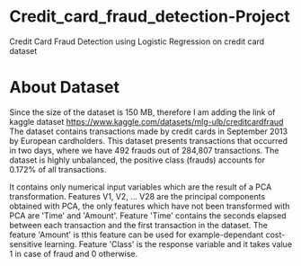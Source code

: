 # Credit_card_fraud_detection-Project
Credit Card Fraud Detection using Logistic Regression on credit card dataset

# About Dataset
Since the size of the dataset is 150 MB, therefore I am adding the link of kaggle dataset
https://www.kaggle.com/datasets/mlg-ulb/creditcardfraud
The dataset contains transactions made by credit cards in September 2013 by European cardholders.
This dataset presents transactions that occurred in two days, where we have 492 frauds out of 284,807 transactions. The dataset is highly unbalanced, the positive
class (frauds) accounts for 0.172% of all transactions.

It contains only numerical input variables which are the result of a PCA transformation. Features V1, V2, … V28 are the principal components obtained with PCA, 
the only features which have not been transformed with PCA are 'Time' and 'Amount'. Feature 'Time' contains the seconds elapsed between each transaction and the first
transaction in the dataset.
The feature 'Amount' is tthis feature can be used for example-dependant cost-sensitive learning. Feature 'Class' is the response variable and it takes value 1 in 
case of fraud and 0 otherwise.
